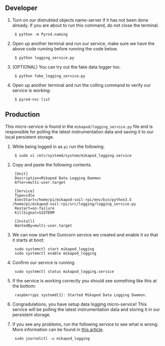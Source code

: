 ## Developer

1. Turn on our distrubted objects name-server if it has not been done already. If you are about to run this command, do not close the terminal.

        $ python -m Pyro4.naming

2. Open up another terminal and run our service, make sure we have the above code running before running the code below.

        $ python logging_service.py

3. (OPTIONAL) You can try out the fake data logger too.

        $ python fake_logging_service.py

4. Open up another terminal and run the colling command to verify our service is working:

        $ pyro4-nsc list


## Production
This micro-service is found in the ``mikapod/logging_service.py`` file and is responsible for polling the latest instrumentation data and saving it to our local persistent storage.

1. While being logged in as ``pi`` run the following:

        $ sudo vi /etc/systemd/system/mikapod_logging.service

2. Copy and paste the following contents.

        [Unit]
        Description=Mikapod Data Logging Daemon
        After=multi-user.target

        [Service]
        Type=idle
        ExecStart=/home/pi/mikapod-soil-rpi/env/bin/python3.5 /home/pi/mikapod-soil-rpi/src/logging/logging_service.py
        Restart=on-failure
        KillSignal=SIGTERM

        [Install]
        WantedBy=multi-user.target

3. We can now start the Gunicorn service we created and enable it so that it starts at boot:

        sudo systemctl start mikapod_logging
        sudo systemctl enable mikapod_logging

4. Confirm our service is running.

        sudo systemctl status mikapod_logging.service

5. If the service is working correctly you should see something like this at the bottom:

        raspberrypi systemd[1]: Started Mikapod Data Logging Daemon.

6. Congradulations, you have setup data logging micro-service! This service will be polling the latest instrumentation data and storing it in our persistent storage.

7. If you see any problems, run the following service to see what is wrong. More information can be found in [this article](https://unix.stackexchange.com/a/225407).

        sudo journalctl -u mikapod_logging
